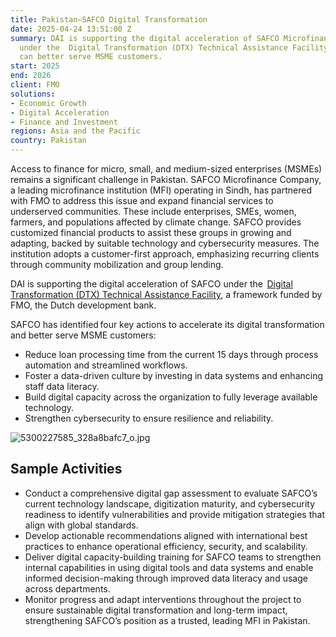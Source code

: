 ```yaml
---
title: Pakistan—SAFCO Digital Transformation
date: 2025-04-24 13:51:00 Z
summary: DAI is supporting the digital acceleration of SAFCO Microfinance Company
  under the  Digital Transformation (DTX) Technical Assistance Facility so that it
  can better serve MSME customers.
start: 2025
end: 2026
client: FMO
solutions:
- Economic Growth
- Digital Acceleration
- Finance and Investment
regions: Asia and the Pacific
country: Pakistan
---
```


Access to finance for micro, small, and medium-sized enterprises (MSMEs) remains a significant challenge in Pakistan. SAFCO Microfinance Company, a leading microfinance institution (MFI) operating in Sindh, has partnered with FMO to address this issue and expand financial services to underserved communities. These include enterprises, SMEs, women, farmers, and populations affected by climate change. SAFCO provides customized financial products to assist these groups in growing and adapting, backed by suitable technology and cybersecurity measures. The institution adopts a customer-first approach, emphasizing recurring clients through community mobilization and group lending.

DAI is supporting the digital acceleration of SAFCO under the  [Digital Transformation (DTX) Technical Assistance Facility](https://www.dai.com/our-work/projects/worldwide-digital-transformation-technical-assistance-facility-framework-dtx-taf), a framework funded by FMO, the Dutch development bank. 

SAFCO has identified four key actions to accelerate its digital transformation and better serve MSME customers: 
* Reduce loan processing time from the current 15 days through process automation and streamlined workflows. 
* Foster a data-driven culture by investing in data systems and enhancing staff data literacy. 
* Build digital capacity across the organization to fully leverage available technology. 
* Strengthen cybersecurity to ensure resilience and reliability.

![5300227585_328a8bafc7_o.jpg](/uploads/5300227585_328a8bafc7_o.jpg)

## Sample Activities

* Conduct a comprehensive digital gap assessment to evaluate SAFCO’s current technology landscape, digitization maturity, and cybersecurity readiness to identify vulnerabilities and provide mitigation strategies that align with global standards.
* Develop actionable recommendations aligned with international best practices to enhance operational efficiency, security, and scalability.
* Deliver digital capacity-building training for SAFCO teams to strengthen internal capabilities in using digital tools and data systems and enable informed decision-making through improved data literacy and usage across departments.
* Monitor progress and adapt interventions throughout the project to ensure sustainable digital transformation and long-term impact, strengthening SAFCO’s position as a trusted, leading MFI in Pakistan.
